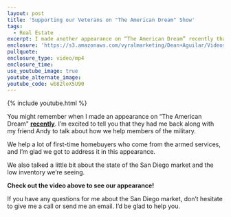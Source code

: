 ```yaml
---
layout: post
title: 'Supporting our Veterans on "The American Dream" Show'
tags:
  - Real Estate
excerpt: I made another appearance on “The American Dream” recently that I wanted to share with you.
enclosure: 'https://s3.amazonaws.com/vyralmarketing/Dean+Aguilar/Videos/2017/My+Latest+Appearance+on+The+American+Dream+-+San+Diego+Real+Estate+Agent.mp4'
pullquote:
enclosure_type: video/mp4
enclosure_time:
use_youtube_image: true
youtube_alternate_image:
youtube_code: wb82loX5U90
---
```



{% include youtube.html %}

You might remember when I made an appearance on “The American Dream" **[recently](http://deanaguilarrealestate.com/check-out-my-recent-appearance-on-the-american-dream.html)**. I’m excited to tell you that they had me back along with my friend Andy to talk about how we help members of the military.

We help a lot of first-time homebuyers who come from the armed services, and I’m glad we got to address it in this appearance.

We also talked a little bit about the state of the San Diego market and the low inventory we’re seeing.

**Check out the video above to see our appearance!**

If you have any questions for me about the San Diego market, don’t hesitate to give me a call or send me an email. I’d be glad to help you.